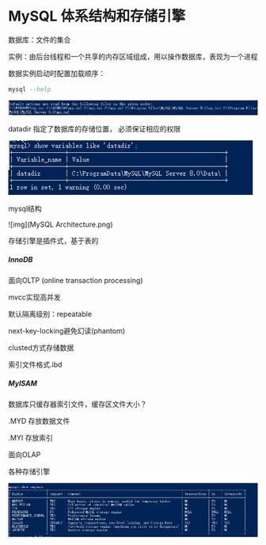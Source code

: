 #  MySQL 体系结构和存储引擎 



数据库：文件的集合

实例：由后台线程和一个共享的内存区域组成，用以操作数据库，表现为一个进程

数据实例启动时配置加载顺序：

~~~ sql
mysql --help
~~~



![1554830192592](conf加载顺序.png)

datadir 指定了数据库的存储位置， 必须保证相应的权限

![1554830817684](1554830817684.png)

mysql结构

![img](MySQL Architecture.png)

存储引擎是插件式，基于表的

##### InnoDB

面向OLTP (online transaction processing)

mvcc实现高并发

默认隔离级别：repeatable

next-key-locking避免幻读(phantom)

clusted方式存储数据

索引文件格式.ibd

##### MyISAM

数据库只缓存器索引文件，缓存区文件大小？

.MYD 存放数据文件

.MYI 存放索引

面向OLAP 

各种存储引擎

![1554832222396](1554832222396.png)

​         